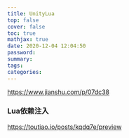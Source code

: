 ```yaml
---
title: UnityLua
top: false
cover: false
toc: true
mathjax: true
date: 2020-12-04 12:04:50
password:
summary:
tags:
categories:
---
```


https://www.jianshu.com/p/07dc38

### Lua依赖注入
https://toutiao.io/posts/kqdq7e/preview